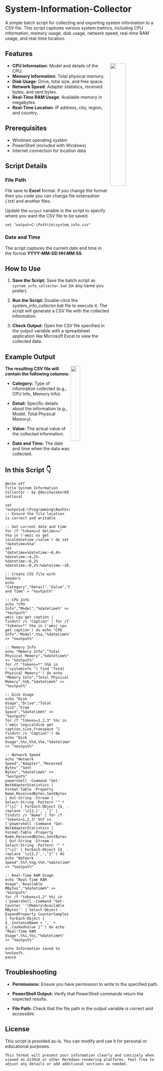 # System-Information-Collector

A simple batch script for collecting and exporting system information to a CSV file. This script captures various system metrics, including CPU information, memory usage, disk usage, network speed, real-time RAM usage, and real-time location.

## Features
<img src="https://media4.giphy.com/media/v1.Y2lkPTc5MGI3NjExeTV5d24xM3RodnV1OHk2MGhhM2FxN3l0NXJxaWpsdXRuOGtlN3ppdiZlcD12MV9pbnRlcm5hbF9naWZfYnlfaWQmY3Q9Zw/3o7bufkPz3LRof205G/giphy.webp" width="32%" align="right">

- **CPU Information**: Model and details of the CPU.
- **Memory Information**: Total physical memory.
- **Disk Usage**: Drive, total size, and free space.
- **Network Speed**: Adapter statistics, received bytes, and sent bytes.
- **Real-Time RAM Usage**: Available memory in megabytes.
- **Real-Time Location**: IP address, city, region, and country.

## Prerequisites

- Windows operating system
- PowerShell (included with Windows)
- Internet connection for location data

## Script Details

### File Path
File save to **Excel** format. if you change the format then you code you can change file extensation *(.txt)* and another files. 

Update the `output` variable in the script to specify where you want the CSV file to be saved:

```batch
set "output=C:\Path\to\system_info.csv"
```
### Date and Time
The script captures the current date and time in the format **YYYY-MM-DD HH:MM:SS**.

## How to Use
1. **Save the Script:** Save the batch script as `system_info_collector.bat` (or any name you prefer).

2. **Run the Script:** Double-click the system_info_collector.bat file to execute it. The script will generate a CSV file with the collected information.

3. **Check Output:** Open the CSV file specified in the output variable with a spreadsheet application like Microsoft Excel to view the collected data.


## Example Output
  <img src="https://media3.giphy.com/media/v1.Y2lkPTc5MGI3NjExN2JjOXF5cnQ5NnJ1Y3gxdHZkbGM0dDlsbjU4cXBjNHNtaXo3amhzNSZlcD12MV9pbnRlcm5hbF9naWZfYnlfaWQmY3Q9Zw/qjj4xrA1STjfa/giphy.webp"  width="25%" align="right">


**The resulting CSV file will contain the following columns:**

- **Category:** Type of information collected (e.g., CPU Info, Memory Info).

- **Detail:** Specific details about the information (e.g., Model, Total Physical Memory).
  
- **Value:** The actual value of the collected information.
  
- **Date and Time:** The date and time when the data was collected.

## In this Script 👇
```
@echo off
Title System Information Collector - by @desihaceker08
setlocal

set "output=E:\Programming\BashScript\add\system_info.csv"  
:: Ensure the file location is correct and writable

:: Get current date and time
for /f "tokens=2 delims==" %%a in ('wmic os get localdatetime /value') do set "datetime=%%a"
set "datetime=%datetime:~0,4%-%datetime:~4,2%-%datetime:~6,2% %datetime:~8,2%:%datetime:~10,2%:%datetime:~12,2%"

:: Create CSV file with headers
echo "Category","Detail","Value","Date and Time" > "%output%"

:: CPU Info
echo "CPU Info","Model","%datetime%" >> "%output%"
wmic cpu get caption | findstr /v "Caption" | for /f "tokens=*" %%a in ('wmic cpu get caption') do echo "CPU Info","Model",%%a,"%datetime%" >> "%output%"

:: Memory Info
echo "Memory Info","Total Physical Memory","%datetime%" >> "%output%"
for /f "tokens=*" %%b in ('systeminfo ^| find "Total Physical Memory"') do echo "Memory Info","Total Physical Memory",%%b,"%datetime%" >> "%output%"

:: Disk Usage
echo "Disk Usage","Drive","Total Size","Free Space","%datetime%" >> "%output%"
for /f "tokens=1,2,3" %%c in ('wmic logicaldisk get caption,size,freespace ^| findstr /v "Caption"') do echo "Disk Usage",%%c,%%d,%%e,"%datetime%" >> "%output%"

:: Network Speed
echo "Network Speed","Adapter","Received Bytes","Sent Bytes","%datetime%" >> "%output%"
powershell -Command "Get-NetAdapterStatistics | Format-Table -Property Name,ReceivedBytes,SentBytes | Out-String -Stream | Select-String -Pattern '^ *[^\s]' | ForEach-Object {$_ -replace '\s{2,}',','}" | findstr /v "Name" | for /f "tokens=1,2,3" %%f in ('powershell -Command "Get-NetAdapterStatistics | Format-Table -Property Name,ReceivedBytes,SentBytes | Out-String -Stream | Select-String -Pattern '^ *[^\s]' | ForEach-Object {$_ -replace '\s{2,}',','}"') do echo "Network Speed",%%f,%%g,%%h,"%datetime%" >> "%output%"

:: Real-Time RAM Usage
echo "Real-Time RAM Usage","Available MBytes","%datetime%" >> "%output%"
for /f "tokens=1,2" %%i in ('powershell -Command "Get-Counter ''\Memory\Available MBytes'' | Select-Object -ExpandProperty CounterSamples | ForEach-Object { $_.InstanceName + ',' + $_.CookedValue }"') do echo "Real-Time RAM Usage",%%i,%%j,"%datetime%" >> "%output%"

echo Information saved to %output%.
pause
```
## Troubleshooting
- **Permissions:** Ensure you have permission to write to the specified path.

- **PowerShell Output:** Verify that PowerShell commands return the expected results.

- **File Path:** Check that the file path in the output variable is correct and accessible.


## License
This script is provided as-is. You can modify and use it for personal or educational purposes.

```
This format will present your information clearly and concisely when viewed on GitHub or other Markdown-rendering platforms. Feel free to adjust any details or add additional sections as needed.
```





